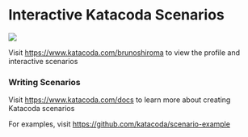 # Interactive Katacoda Scenarios

[![](http://shields.katacoda.com/katacoda/brunoshiroma/count.svg)](https://www.katacoda.com/brunoshiroma "Get your profile on Katacoda.com")

Visit https://www.katacoda.com/brunoshiroma to view the profile and interactive scenarios

### Writing Scenarios
Visit https://www.katacoda.com/docs to learn more about creating Katacoda scenarios

For examples, visit https://github.com/katacoda/scenario-example
